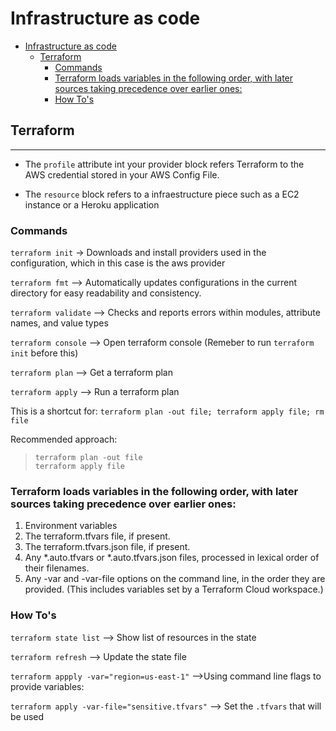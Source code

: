# Infrastructure as code

- [Infrastructure as code](#infrastructure-as-code)
	- [Terraform](#terraform)
		- [Commands](#commands)
		- [Terraform loads variables in the following order, with later sources taking precedence over earlier ones:](#terraform-loads-variables-in-the-following-order-with-later-sources-taking-precedence-over-earlier-ones)
		- [How To's](#how-tos)

## Terraform

___

- The `profile` attribute int your provider block refers Terraform to the AWS credential stored in your AWS Config File.

- The `resource` block refers to a infraestructure piece such as a EC2 instance or a Heroku application

### Commands

`terraform init` -> Downloads and install providers used in the configuration, which in this case is the aws provider 

`terraform fmt` --> Automatically updates configurations in the current directory for easy readability and consistency.

`terraform validate` --> Checks and reports errors within modules, attribute names, and value types

`terraform console` --> Open terraform console (Remeber to run `terraform init` before this) 

`terraform plan` --> Get a terraform plan

`terraform apply` --> Run a terraform plan

This is a shortcut for:
`terraform plan -out file; terraform apply file; rm file`

Recommended approach:
>`terraform plan -out file`  
>`terraform apply file`

### Terraform loads variables in the following order, with later sources taking precedence over earlier ones:

1. Environment variables
2. The terraform.tfvars file, if present.
3. The terraform.tfvars.json file, if present.
4. Any *.auto.tfvars or *.auto.tfvars.json files, processed in lexical order of their filenames.
5. Any -var and -var-file options on the command line, in the order they are provided. (This includes variables set by a Terraform Cloud workspace.)

### How To's

`terraform state list` --> Show list of resources in the state

`terraform refresh` --> Update the state file

`terraform appply -var="region=us-east-1"` -->Using command line flags to provide variables:

`terraform apply -var-file="sensitive.tfvars"` --> Set the `.tfvars` that will be used